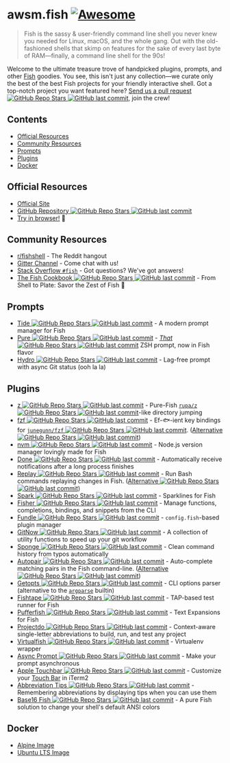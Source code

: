# awsm.fish [![Awesome](https://awesome.re/badge.svg)](https://awesome.re)

> Fish is the sassy & user-friendly command line shell you never knew you needed for Linux, macOS, and the whole gang. Out with the old-fashioned shells that skimp on features for the sake of every last byte of RAM—finally, a command line shell for the 90s!

Welcome to the ultimate treasure trove of handpicked plugins, prompts, and other [Fish](https://fishshell.com/) goodies. You see, this isn't just any collection—we curate only the best of the best Fish projects for your friendly interactive shell. Got a top-notch project you want featured here? [Send us a pull request ![GitHub Repo Stars](https://img.shields.io/github/stars/jorgebucaran/awesome-fish) ![GitHub last commit](https://img.shields.io/github/last-commit/jorgebucaran/awesome-fish)](https://github.com/jorgebucaran/awesome-fish/fork), join the crew!

## Contents

- [Official Resources](#official-resources)
- [Community Resources](#community-resources)
- [Prompts](#prompts)
- [Plugins](#plugins)
- [Docker](#docker)

## Official Resources

- [Official Site](https://fishshell.com)
- [GitHub Repository ![GitHub Repo Stars](https://img.shields.io/github/stars/fish-shell/fish-shell) ![GitHub last commit](https://img.shields.io/github/last-commit/fish-shell/fish-shell)](https://github.com/fish-shell/fish-shell)
- [Try in browser!](https://rootnroll.com/d/fish-shell/) 🍤

## Community Resources

- [r/fishshell](https://www.reddit.com/r/fishshell) - The Reddit hangout
- [Gitter Channel](https://gitter.im/fish-shell/fish-shell) - Come chat with us!
- [Stack Overflow `#fish`](https://stackoverflow.com/questions/tagged/fish) - Got questions? We've got answers!
- [The Fish Cookbook ![GitHub Repo Stars](https://img.shields.io/github/stars/jorgebucaran/cookbook.fish) ![GitHub last commit](https://img.shields.io/github/last-commit/jorgebucaran/cookbook.fish)](https://github.com/jorgebucaran/cookbook.fish) - From Shell to Plate: Savor the Zest of Fish 🦞

## Prompts

- [Tide ![GitHub Repo Stars](https://img.shields.io/github/stars/IlanCosman/tide) ![GitHub last commit](https://img.shields.io/github/last-commit/IlanCosman/tide)](https://github.com/IlanCosman/tide) - A modern prompt manager for Fish
- [Pure ![GitHub Repo Stars](https://img.shields.io/github/stars/pure-fish/pure) ![GitHub last commit](https://img.shields.io/github/last-commit/pure-fish/pure)](https://github.com/pure-fish/pure/) - [_That_ ![GitHub Repo Stars](https://img.shields.io/github/stars/sindresorhus/pure) ![GitHub last commit](https://img.shields.io/github/last-commit/sindresorhus/pure)](https://github.com/sindresorhus/pure) ZSH prompt, now in Fish flavor
- [Hydro ![GitHub Repo Stars](https://img.shields.io/github/stars/jorgebucaran/hydro) ![GitHub last commit](https://img.shields.io/github/last-commit/jorgebucaran/hydro)](https://github.com/jorgebucaran/hydro) - Lag-free prompt with async Git status (ooh la la)

## Plugins

- [z ![GitHub Repo Stars](https://img.shields.io/github/stars/jethrokuan/z) ![GitHub last commit](https://img.shields.io/github/last-commit/jethrokuan/z)](https://github.com/jethrokuan/z) - Pure-Fish [`rupa/z` ![GitHub Repo Stars](https://img.shields.io/github/stars/rupa/z) ![GitHub last commit](https://img.shields.io/github/last-commit/rupa/z)](https://github.com/rupa/z)-like directory jumping
- [fzf ![GitHub Repo Stars](https://img.shields.io/github/stars/PatrickF1/fzf.fish) ![GitHub last commit](https://img.shields.io/github/last-commit/PatrickF1/fzf.fish)](https://github.com/PatrickF1/fzf.fish) - Ef-🐟-ient key bindings for [`junegunn/fzf` ![GitHub Repo Stars](https://img.shields.io/github/stars/junegunn/fzf) ![GitHub last commit](https://img.shields.io/github/last-commit/junegunn/fzf)](https://github.com/junegunn/fzf). ([Alternative ![GitHub Repo Stars](https://img.shields.io/github/stars/jethrokuan/fzf) ![GitHub last commit](https://img.shields.io/github/last-commit/jethrokuan/fzf)](https://github.com/jethrokuan/fzf))
- [nvm ![GitHub Repo Stars](https://img.shields.io/github/stars/jorgebucaran/nvm.fish) ![GitHub last commit](https://img.shields.io/github/last-commit/jorgebucaran/nvm.fish)](https://github.com/jorgebucaran/nvm.fish) - Node.js version manager lovingly made for Fish
- [Done ![GitHub Repo Stars](https://img.shields.io/github/stars/franciscolourenco/done) ![GitHub last commit](https://img.shields.io/github/last-commit/franciscolourenco/done)](https://github.com/franciscolourenco/done) - Automatically receive notifications after a long process finishes
- [Replay ![GitHub Repo Stars](https://img.shields.io/github/stars/jorgebucaran/replay.fish) ![GitHub last commit](https://img.shields.io/github/last-commit/jorgebucaran/replay.fish)](https://github.com/jorgebucaran/replay.fish) - Run Bash commands replaying changes in Fish. ([Alternative ![GitHub Repo Stars](https://img.shields.io/github/stars/edc/bass) ![GitHub last commit](https://img.shields.io/github/last-commit/edc/bass)](https://github.com/edc/bass))
- [Spark ![GitHub Repo Stars](https://img.shields.io/github/stars/jorgebucaran/spark.fish) ![GitHub last commit](https://img.shields.io/github/last-commit/jorgebucaran/spark.fish)](https://github.com/jorgebucaran/spark.fish) - Sparklines for Fish
- [Fisher ![GitHub Repo Stars](https://img.shields.io/github/stars/jorgebucaran/fisher) ![GitHub last commit](https://img.shields.io/github/last-commit/jorgebucaran/fisher)](https://github.com/jorgebucaran/fisher) - Manage functions, completions, bindings, and snippets from the CLI
- [Fundle ![GitHub Repo Stars](https://img.shields.io/github/stars/danhper/fundle) ![GitHub last commit](https://img.shields.io/github/last-commit/danhper/fundle)](https://github.com/danhper/fundle) - `config.fish`-based plugin manager
- [GitNow ![GitHub Repo Stars](https://img.shields.io/github/stars/joseluisq/gitnow) ![GitHub last commit](https://img.shields.io/github/last-commit/joseluisq/gitnow)](https://github.com/joseluisq/gitnow) - A collection of utility functions to speed up your git workflow
- [Sponge ![GitHub Repo Stars](https://img.shields.io/github/stars/meaningful-ooo/sponge) ![GitHub last commit](https://img.shields.io/github/last-commit/meaningful-ooo/sponge)](https://github.com/meaningful-ooo/sponge) - Clean command history from typos automatically
- [Autopair ![GitHub Repo Stars](https://img.shields.io/github/stars/jorgebucaran/autopair.fish) ![GitHub last commit](https://img.shields.io/github/last-commit/jorgebucaran/autopair.fish)](https://github.com/jorgebucaran/autopair.fish) - Auto-complete matching pairs in the Fish command-line. ([Alternative ![GitHub Repo Stars](https://img.shields.io/github/stars/laughedelic/pisces) ![GitHub last commit](https://img.shields.io/github/last-commit/laughedelic/pisces)](https://github.com/laughedelic/pisces))
- [Getopts ![GitHub Repo Stars](https://img.shields.io/github/stars/jorgebucaran/getopts.fish) ![GitHub last commit](https://img.shields.io/github/last-commit/jorgebucaran/getopts.fish)](https://github.com/jorgebucaran/getopts.fish) - CLI options parser (alternative to the [`argparse`](https://fishshell.com/docs/current/cmds/argparse.html) builtin)
- [Fishtape ![GitHub Repo Stars](https://img.shields.io/github/stars/jorgebucaran/fishtape) ![GitHub last commit](https://img.shields.io/github/last-commit/jorgebucaran/fishtape)](https://github.com/jorgebucaran/fishtape) - TAP-based test runner for Fish
- [Pufferfish ![GitHub Repo Stars](https://img.shields.io/github/stars/nickeb96/puffer-fish) ![GitHub last commit](https://img.shields.io/github/last-commit/nickeb96/puffer-fish)](https://github.com/nickeb96/puffer-fish) - Text Expansions for Fish
- [Projectdo ![GitHub Repo Stars](https://img.shields.io/github/stars/paldepind/projectdo) ![GitHub last commit](https://img.shields.io/github/last-commit/paldepind/projectdo)](https://github.com/paldepind/projectdo) - Context-aware single-letter abbreviations to build, run, and test any project
- [Virtualfish ![GitHub Repo Stars](https://img.shields.io/github/stars/adambrenecki/virtualfish) ![GitHub last commit](https://img.shields.io/github/last-commit/adambrenecki/virtualfish)](https://github.com/adambrenecki/virtualfish) - Virtualenv wrapper
- [Async Prompt ![GitHub Repo Stars](https://img.shields.io/github/stars/acomagu/fish-async-prompt) ![GitHub last commit](https://img.shields.io/github/last-commit/acomagu/fish-async-prompt)](https://github.com/acomagu/fish-async-prompt) - Make your prompt asynchronous
- [Apple Touchbar ![GitHub Repo Stars](https://img.shields.io/github/stars/rodrigobdz/fish-apple-touchbar) ![GitHub last commit](https://img.shields.io/github/last-commit/rodrigobdz/fish-apple-touchbar)](https://github.com/rodrigobdz/fish-apple-touchbar) - Customize your [Touch Bar](https://developer.apple.com/design/human-interface-guidelines/macos/touch-bar/touch-bar-overview) in iTerm2
- [Abbreviation Tips ![GitHub Repo Stars](https://img.shields.io/github/stars/Gazorby/fish-abbreviation-tips) ![GitHub last commit](https://img.shields.io/github/last-commit/Gazorby/fish-abbreviation-tips)](https://github.com/Gazorby/fish-abbreviation-tips) - Remembering abbreviations by displaying tips when you can use them
- [Base16 Fish ![GitHub Repo Stars](https://img.shields.io/github/stars/FabioAntunes/base16-fish-shell) ![GitHub last commit](https://img.shields.io/github/last-commit/FabioAntunes/base16-fish-shell)](https://github.com/FabioAntunes/base16-fish-shell) - A pure Fish solution to change your shell's default ANSI colors

## Docker

- [Alpine Image](https://hub.docker.com/r/purefish/docker-fish)
- [Ubuntu LTS Image](https://hub.docker.com/r/dideler/fish-shell)
